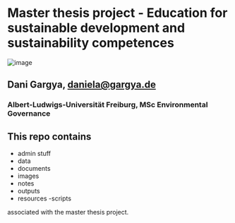 # Master thesis project - Education for sustainable development and sustainability competences
![image](https://github.com/DaniGargya/MEG_thesis/assets/32903053/53311526-757d-4013-b066-b46f1621220c)
## Dani Gargya, daniela@gargya.de
### Albert-Ludwigs-Universität Freiburg, MSc Environmental Governance
## This repo contains
- admin stuff
- data
- documents
- images
- notes
- outputs
- resources
-scripts

associated with the master thesis project.

